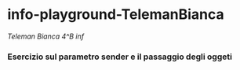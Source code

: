 # info-playground-TelemanBianca
_Teleman Bianca 4^B inf_
### Esercizio sul parametro sender e il passaggio degli oggeti